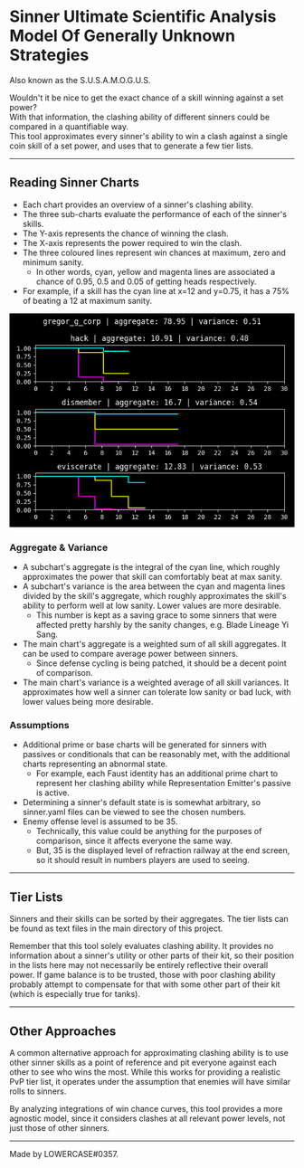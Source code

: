 # Sinner Ultimate Scientific Analysis Model Of Generally Unknown Strategies

Also known as the S.U.S.A.M.O.G.U.S.

Wouldn't it be nice to get the exact chance of a skill winning against a set power?  
With that information, the clashing ability of different sinners could be compared in a quantifiable way.  
This tool approximates every sinner's ability to win a clash against a single coin skill of a set power, and uses that to generate a few tier lists.

---

## Reading Sinner Charts

- Each chart provides an overview of a sinner's clashing ability.
- The three sub-charts evaluate the performance of each of the sinner's skills.
- The Y-axis represents the chance of winning the clash.
- The X-axis represents the power required to win the clash.
- The three coloured lines represent win chances at maximum, zero and minimum sanity.
	- In other words, cyan, yellow and magenta lines are associated a chance of 0.95, 0.5 and 0.05 of getting heads respectively.
- For example, if a skill has the cyan line at x=12 and y=0.75, it has a 75% of beating a 12 at maximum sanity.

![G Corp Gregor's Chart](./gregor_g_corp.png)

### Aggregate & Variance

- A subchart's aggregate is the integral of the cyan line, which roughly approximates the power that skill can comfortably beat at max sanity.
- A subchart's variance is the area between the cyan and magenta lines divided by the skill's aggregate, which roughly approximates the skill's ability to perform well at low sanity. Lower values are more desirable.
	- This number is kept as a saving grace to some sinners that were affected pretty harshly by the sanity changes, e.g. Blade Lineage Yi Sang.
- The main chart's aggregate is a weighted sum of all skill aggregates. It can be used to compare average power between sinners.
	- Since defense cycling is being patched, it should be a decent point of comparison.
- The main chart's variance is a weighted average of all skill variances. It approximates how well a sinner can tolerate low sanity or bad luck, with lower values being more desirable.

### Assumptions

- Additional prime or base charts will be generated for sinners with passives or conditionals that can be reasonably met, with the additional charts representing an abnormal state.
	- For example, each Faust identity has an additional prime chart to represent her clashing ability while Representation Emitter's passive is active.
- Determining a sinner's default state is is somewhat arbitrary, so sinner.yaml files can be viewed to see the chosen numbers.
- Enemy offense level is assumed to be 35.
	- Technically, this value could be anything for the purposes of comparison, since it affects everyone the same way.
	- But, 35 is the displayed level of refraction railway at the end screen, so it should result in numbers players are used to seeing.

---

## Tier Lists

Sinners and their skills can be sorted by their aggregates. The tier lists can be found as text files in the main directory of this project.

Remember that this tool solely evaluates clashing ability. It provides no information about a sinner's utility or other parts of their kit, so their position in the lists here may not necessarily be entirely reflective their overall power. If game balance is to be trusted, those with poor clashing ability probably attempt to compensate for that with some other part of their kit (which is especially true for tanks).

---

## Other Approaches

A common alternative approach for approximating clashing ability is to use other sinner skills as a point of reference and pit everyone against each other to see who wins the most. While this works for providing a realistic PvP tier list, it operates under the assumption that enemies will have similar rolls to sinners.

By analyzing integrations of win chance curves, this tool provides a more agnostic model, since it considers clashes at all relevant power levels, not just those of other sinners.

---

Made by LOWERCASE#0357.